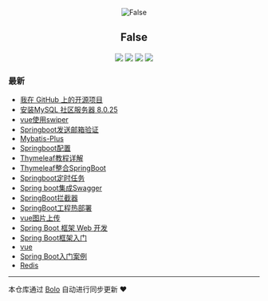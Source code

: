 <p align="center"><img alt="False" src="https://q1.qlogo.cn/g?b=qq&nk=2877406366&s=640"></p><h2 align="center">
False
</h2>

<h4 align="center"></h4>
<p align="center"><a title="False" target="_blank" href="https://github.com/Simplecxp/bolo-blog"><img src="https://img.shields.io/github/last-commit/Simplecxp/bolo-blog.svg?style=flat-square&color=FF9900"></a>
<a title="GitHub repo size in bytes" target="_blank" href="https://github.com/Simplecxp/bolo-blog"><img src="https://img.shields.io/github/repo-size/Simplecxp/bolo-blog.svg?style=flat-square"></a>
<a title="Bolo Version" target="_blank" href="https://github.com/adlered/bolo-solo"><img src="https://img.shields.io/badge/bolo-v2.5 稳定版-f1e05a.svg?style=flat-square&color=blueviolet"></a>
<a title="Hits" target="_blank" href="https://github.com/88250/hits"><img src="https://hits.b3log.org/Simplecxp/bolo-blog.svg"></a></p>

### 最新

* [我在 GitHub 上的开源项目](http://null:-1/github)
* [安装MySQL 社区服务器 8.0.25](http://null:-1/articles/2021/07/05/1625470302166.html)
* [vue使用swiper](http://null:-1/articles/2021/07/04/1625330820090.html)
* [Springboot发送邮箱验证](http://null:-1/articles/2021/06/21/1624283869066.html)
* [Mybatis-Plus](http://null:-1/articles/2021/06/21/1624281502473.html)
* [Springboot配置](http://null:-1/articles/2021/06/21/1624282840995.html)
* [Thymeleaf教程详解](http://null:-1/articles/2021/06/21/1624282572226.html)
* [Thymeleaf整合SpringBoot](http://null:-1/articles/2021/06/21/1624282611881.html)
* [Springboot定时任务](http://null:-1/articles/2021/06/21/1624282736273.html)
* [Spring boot集成Swagger](http://null:-1/articles/2021/06/21/1624282665733.html)
* [SpringBoot拦截器](http://null:-1/articles/2021/06/21/1624283059389.html)
* [SpringBoot工程热部署](http://null:-1/articles/2021/06/21/1624282701951.html)
* [vue图片上传](http://null:-1/articles/2021/06/04/1622774691699.html)
* [Spring Boot 框架 Web 开发](http://null:-1/articles/2021/06/21/1624282382407.html)
* [Spring Boot框架入门](http://null:-1/articles/2021/06/21/1624281618837.html)
* [vue](http://null:-1/articles/2021/06/01/1622555910471.html)
* [Spring Boot入门案例](http://null:-1/articles/2021/06/21/1624282068718.html)
* [Redis](http://null:-1/articles/2021/06/21/1624281205300.html)



---

本仓库通过 [Bolo](https://github.com/adlered/bolo-solo) 自动进行同步更新 ❤️ 